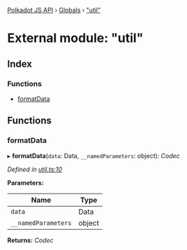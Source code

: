 [Polkadot JS API](../README.md) › [Globals](../globals.md) › ["util"](_util_.md)

# External module: "util"

## Index

### Functions

* [formatData](_util_.md#formatdata)

## Functions

###  formatData

▸ **formatData**(`data`: Data, `__namedParameters`: object): *Codec*

*Defined in [util.ts:10](https://github.com/polkadot-js/api/blob/155fd0f8b1/packages/api-contract/src/util.ts#L10)*

**Parameters:**

Name | Type |
------ | ------ |
`data` | Data |
`__namedParameters` | object |

**Returns:** *Codec*
